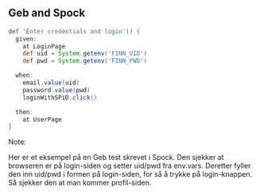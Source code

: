 ## Geb and Spock

```groovy
def 'Enter credentials and login'() {
  given:
    at LoginPage
    def uid = System.getenv('FINN_UID')
    def pwd = System.getenv('FINN_PWD')

  when:
    email.value(uid)
    password.value(pwd)
    loginWithSPiD.click()

  then:
    at UserPage
}
```

Note:

Her er et eksempel på en Geb test skrevet i Spock. Den sjekker at browseren er på login-siden og setter uid/pwd fra env.vars. Deretter fyller den inn uid/pwd i formen på login-siden, for så å trykke på login-knappen. Så sjekker den at man kommer profil-siden.
